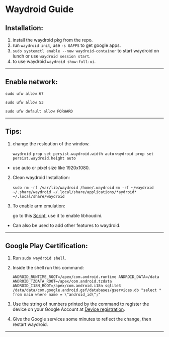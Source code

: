# Waydroid Guide

## Installation:

1. install the waydroid pkg from the repo.
2. run `waydroid init`, use `-s GAPPS` to get google apps.
3. `sudo systemctl enable --now waydroid-container` to start waydroid on lunch or use `waydroid session start`.
4. to use waydroid `waydroid show-full-ui`.

---

## Enable network:

`sudo ufw allow 67`

`sudo ufw allow 53`

`sudo ufw default allow FORWARD`

---

## Tips:

1. change the resloution of the window. 

    `waydroid prop set persist.waydroid.width auto`
    `waydroid prop set persist.waydroid.height auto`

* use auto or pixel size like 1920x1080.

2. Clean waydroid Installation:

    `sudo rm -rf /var/lib/waydroid /home/.waydroid`
    `rm -rf ~/waydroid ~/.share/waydroid ~/.local/share/applications/*aydroid* ~/.local/share/waydroid`

3. To enable arm emulation:

    go to this [Script](https://github.com/casualsnek/waydroid_script), use it to enable libhoudini.

* Can also be used to add other features to waydroid.

---

## Google Play Certification:

1. Run `sudo waydroid shell`.

2. Inside the shell run this command:

    `ANDROID_RUNTIME_ROOT=/apex/com.android.runtime ANDROID_DATA=/data ANDROID_TZDATA_ROOT=/apex/com.android.tzdata ANDROID_I18N_ROOT=/apex/com.android.i18n sqlite3 /data/data/com.google.android.gsf/databases/gservices.db "select * from main where name = \"android_id\";"`

3. Use the string of numbers printed by the command to register the device on your Google Account at [Device registration](https://www.google.com/android/uncertified).

4. Give the Google services some minutes to reflect the change, then restart waydroid.

---
